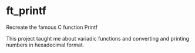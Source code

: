 # ft_printf
Recreate the famous C function Printf

This project taught me about variadic functions and converting and printing numbers in hexadecimal format.
